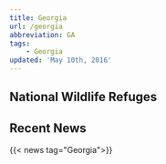 ```yaml
---
title: Georgia
url: /georgia
abbreviation: GA
tags:
    - Georgia
updated: 'May 10th, 2016'
---
```


## National Wildlife Refuges
<section id="map" class="state-refuges-map"></section>

## Recent News
{{< news tag="Georgia">}}
